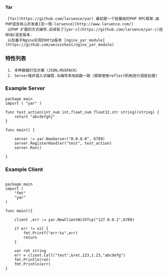 #### Yar

     [Yar](https://github.com/laruence/yar) 最初是一个轻量级的PHP RPC框架.由PHP语言核心开发者[亚一程-laruence](http://www.laruence.com/)
     以PHP 扩展的方式编写.后续有了[yar-c](https://github.com/laruence/yar-c)这样纯C语言版本.
     以及基于Nginx实现的Http版本 [nginx_yar_module](https://github.com/weixinhost/nginx_yar_module)

### 特性列表

     1. 多种数据打包方案（JSON,MSGPACK）
     2. Server端非侵入式编程.与编写本地函数一致（框架使用reflect机制进行调度处理)


### Example Server

```golang
package main
import ( "yar" )

func test_action(int_num int,float_num float32,str string)(string) {
	return "abcdefghj"
}

func main() {

	server := yar.NewServer("0.0.0.0", 6789)
	server.RegisterHandler("test", test_action)
	server.Run()

}

```

### Example Client

```golang

package main
import (
	"fmt"
	"yar"
)

func main(){

	client ,err := yar.NewClientWithTcp("127.0.0.1",6789)

	if err != nil {
		fmt.Printf("err:%s",err)
		return
	}

	var ret string
	err = client.Call("test",&ret,123,1.23,"abcdefg")
	fmt.Println(ret)
	fmt.Println(err)
}

```